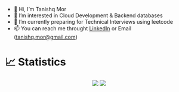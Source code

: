 - 👋 Hi, I’m Tanishq Mor 
- 👀 I’m interested in Cloud Development & Backend databases
- 🌱 I’m currently preparing for Technical Interviews using leetcode
- 📫 You can reach me throught [LinkedIn](https://www.linkedin.com/in/tanishq-mor/) or Email (tanishq.mor@gmail.com)

# 📈 Statistics
<p align="center">
 <img align="center" src="https://github-readme-stats.vercel.app/api/top-langs/?username=exposedtalent&theme=tokyonight" />
 <img align="center" src="https://github-readme-stats.vercel.app/api?username=exposedtalent&show_icons=true&theme=tokyonight" />  
</p>




